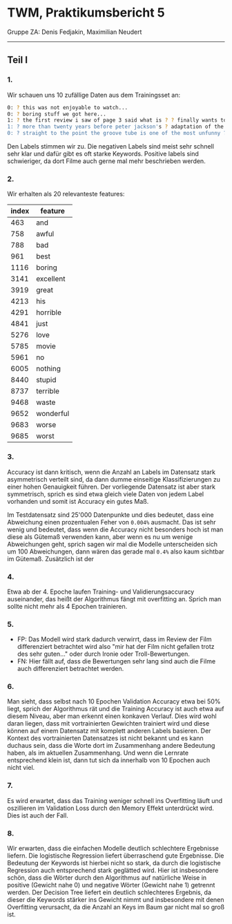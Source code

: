 # TWM, Praktikumsbericht 5

Gruppe ZA: Denis Fedjakin, Maximilian Neudert

---

<script type="text/javascript" src="http://cdn.mathjax.org/mathjax/latest/MathJax.js?config=TeX-AMS-MML_HTMLorMML"></script>
<script type="text/x-mathjax-config">
    MathJax.Hub.Config({ tex2jax: {inlineMath: [['$', '$']]}, messageStyle: "none" });
</script>

## Teil I

### 1.

Wir schauen uns 10 zufällige Daten aus dem Trainingsset an:

```bash
0: ? this was not enjoyable to watch...
0: ? boring stuff we got here...
1: ? the first review i saw of page 3 said what is ? ? finally wants to say should he say something so ? br br the most beautiful thing about page 3 is it doesn't take sides no propaganda whatsoever this is the film that captures so many angles of an issue i don't know what do i call as an issue here and yet like any mediocre movie doesn't come up with an solution i was so intrigued when i realized that the movie ended almost in the same scenario just like it started br br the movie ? so many characters who are completely with completely different ? and different ? and yet they are all a part of the system which is all the more ? i wish i can say more but there would be more spoilers ahead so watch page 3 if you wanna see one of the most mature films of the recent times
1: ? more than twenty years before peter jackson's ? adaptation of the lord of the rings there was this 1978 animated effort from director ralph bakshi an ambitious and reasonably faithful version of the story this has sadly been rather over ? by the jackson trilogy indeed many reviewers here on the imdb mainly those who saw the newer version first seem to be ? ? to this version but if one applies a little common sense and takes into consideration the time when it was made and the technical possibilities that existed at that time then they will realise that this is a pretty good film indeed it was shortly after seeing this animated movie back in the early '80s that i sought out ? book and immediately became a ? fan of these richly detailed middle earth adventures so in some respects i owe this film a degree of ? as the film which shaped my literary tastes forever br br ? the dark lord of middle earth ? an all powerful ring that gives him incredible power following a great battle during which ? is defeated the ring falls into possession of a king named ? but instead of destroying it he ? chooses to keep it for centuries the ring passes from hand to hand eventually coming into the possession of a ? named ? ? who lives in a peace loving community known as the ? ? learns from a wizard named ? that his ring is in fact the one ring the very same that was ? by ? all those centuries ago and that its master is once again searching for it in order to ? his dark power over the entire land ? ? on a ? journey to protect the ring with three other ? companions but every step of the way they are hunted by ? ring ? the black riders there follow many adventures during which a company of nine ? is formed to guide the ring to the only place where it can be ?  ? doom in the land of ? the film concludes with ? and his best friend sam on the borders of ? closing ever ? to their horrifying destination meanwhile ? and the other members of the company fight off a huge army of ? at the legendary ? of ? deep br br this version covers just over half of the original book a second ? was planned to bring the story to an end but was sadly never completed while the ending feels abrupt it does at least end at a sensible point in the story one has to feel a little frustration and regret that no sequel exists in which we might follow these animated heroes to their eventual goal the animation is passable with a nice variety of locales and characters presented in interesting detail the music by leonard ? is suitably stirring and fits in appropriately with
0: ? straight to the point the groove tube is one of the most unfunny ? and downright horrible films ever made ...
```

Den Labels stimmen wir zu.
Die negativen Labels sind meist sehr schnell sehr klar und dafür gibt es oft starke Keywords. Positive labels sind schwieriger, da dort Filme auch gerne mal mehr beschrieben werden.

### 2.

Wir erhalten als 20 relevanteste features:

| index | feature   |
| ----- | --------- |
| 463   | and       |
| 758   | awful     |
| 788   | bad       |
| 961   | best      |
| 1116  | boring    |
| 3141  | excellent |
| 3919  | great     |
| 4213  | his       |
| 4291  | horrible  |
| 4841  | just      |
| 5276  | love      |
| 5785  | movie     |
| 5961  | no        |
| 6005  | nothing   |
| 8440  | stupid    |
| 8737  | terrible  |
| 9468  | waste     |
| 9652  | wonderful |
| 9683  | worse     |
| 9685  | worst     |

### 3.

Accuracy ist dann kritisch, wenn die Anzahl an Labels im Datensatz stark asymmetrisch verteilt sind, da dann dumme einseitige Klassifizierungen zu einer hohen Genauigkeit führen.
Der vorliegende Datensatz ist aber stark symmetrisch, sprich es sind etwa gleich viele Daten von jedem Label vorhanden und somit ist Accuracy ein gutes Maß.

Im Testdatensatz sind 25'000 Datenpunkte und dies bedeutet, dass eine Abweichung einen prozentualen Feher von `0.004%` ausmacht.
Das ist sehr wenig und bedeutet, dass wenn die Accuracy nicht besonders hoch ist man diese als Gütemaß verwenden kann, aber wenn es nu um wenige Abweichungen geht, sprich sagen wir mal die Modelle unterscheiden sich um 100 Abweichungen, dann wären das gerade mal `0.4%` also kaum sichtbar im Gütemaß.
Zusätzlich ist der

### 4.

Etwa ab der 4. Epoche laufen Training- und Validierungsaccuracy auseinander, das heißt der Algorithmus fängt mit overfitting an. Sprich man sollte nicht mehr als 4 Epochen trainieren.

### 5.

- FP: Das Modell wird stark dadurch verwirrt, dass im Review der Film differenziert betrachtet wird also "mir hat der Film nicht gefallen trotz des sehr guten..." oder durch Ironie oder Troll-Bewertungen.
- FN: Hier fällt auf, dass die Bewertungen sehr lang sind auch die Filme auch differenziert betrachtet werden.

### 6.

Man sieht, dass selbst nach 10 Epochen Validation Accuracy etwa bei 50% liegt, sprich der Algorithmus rät und die Training Accuracy ist auch etwa auf diesem Niveau, aber man erkennt einen konkaven Verlauf.
Dies wird wohl daran liegen, dass mit vortrainierten Gewichten trainiert wird und diese können auf einem Datensatz mit komplett anderen Labels basieren. Der Kontext des vortrainierten Datensatzes ist nicht bekannt und es kann duchaus sein, dass die Worte dort im Zusammenhang andere Bedeutung haben, als im aktuellen Zusammenhang. Und wenn die Lernrate entsprechend klein ist, dann tut sich da innerhalb von 10 Epochen auch nicht viel.

### 7.

Es wird erwartet, dass das Training weniger schnell ins Overfitting läuft und oszillieren im Validation Loss durch den Memory Effekt unterdrückt wird. Dies ist auch der Fall.

### 8.

Wir erwarten, dass die einfachen Modelle deutlich schlechtere Ergebnisse liefern.
Die logistische Regression liefert überraschend gute Ergebnisse. Die Bedeutung der Keywords ist hierbei nicht so stark, da durch die logistische Regression auch entsprechend stark geglätted wird. Hier ist insbesondere schön, dass die Wörter durch den Algorithmus auf natürliche Weise in positive (Gewicht nahe 0) und negative Wörter (Gewicht nahe 1) getrennt werden.
Der Decision Tree liefert ein deutlich schlechteres Ergebnis, da dieser die Keywords stärker ins Gewicht nimmt und insbesondere mit denen Overfitting verursacht, da die Anzahl an Keys im Baum gar nicht mal so groß ist.
